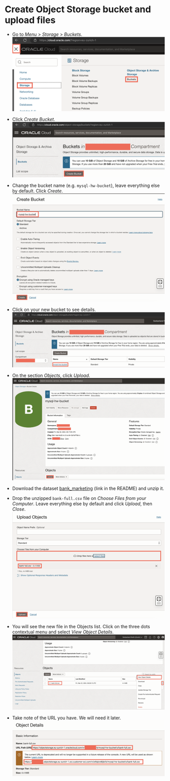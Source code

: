 # Create Object Storage bucket and upload files

* Go to *Menu* > *Storage* > *Buckets*.
![step_1](images/os_step_1.png)

* Click *Create Bucket*.
![step_2](images/os_step_2.png)

* Change the bucket name (e.g. `mysql-hw-bucket`), leave everything else by default. Click *Create*.
![step_3](images/os_step_3.png)

* Click on your new bucket to see details.
![step_4](images/os_step_4.png)

* On the section *Objects*, click *Upload*.
![step_5](images/os_step_5.png)

* Download the dataset [bank_marketing](https://github.com/oracle-samples/heatwave-ml?tab=readme-ov-file) (link in the README) and unzip it.

* Drop the unzipped `bank-full.csv` file on *Choose Files from your Computer*. Leave everything else by default and click *Upload*, then *Close*.
![step_6](images/os_step_6.png)

* You will see the new file in the Objects list. Click on the three dots contextual menu and select *View Object Details*.
![step_7](images/os_step_7.png)

* Take note of the URL you have. We will need it later.
![step_8](images/os_step_8.png)
